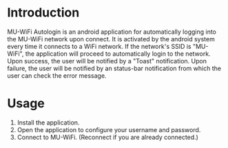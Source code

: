 Introduction
============

MU-WiFi Autologin is an android application for automatically logging into the MU-WiFi network upon connect. It is activated by the android system every time it connects to a WiFi network. If the network's SSID is "MU-WiFi", the application will proceed to automatically login to the network. Upon success, the user will be notified by a "Toast" notification. Upon failure, the user will be notified by an status-bar notification from which the user can check the error message.

Usage
=====

1. Install the application.
2. Open the application to configure your username and password.
3. Connect to MU-WiFi. (Reconnect if you are already connected.)